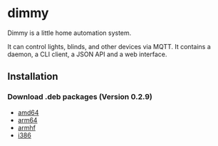 # dimmy
Dimmy is a little home automation system.

It can control lights, blinds, and other devices via MQTT.
It contains a daemon, a CLI client, a JSON API and a web interface.


## Installation
### Download .deb packages (Version 0.2.9)

* [amd64](http://deb.flupps.net/pool/main/d/dimmy/dimmy_0.2.9_amd64.deb)
* [arm64](http://deb.flupps.net/pool/main/d/dimmy/dimmy_0.2.9_arm64.deb)
* [armhf](http://deb.flupps.net/pool/main/d/dimmy/dimmy_0.2.9_armhf.deb)
* [i386](http://deb.flupps.net/pool/main/d/dimmy/dimmy_0.2.9_i386.deb)


